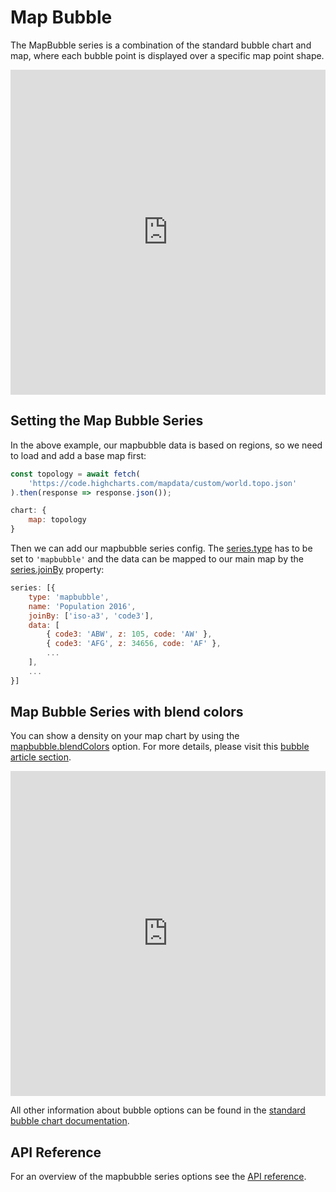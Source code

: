 Map Bubble
==========

The MapBubble series is a combination of the standard bubble chart and map, where each bubble point is displayed over a specific map point shape.

<iframe style="width: 100%; height: 520px; border: none;" src="https://highcharts.com/samples/embed/maps/demo/map-bubble" allow="fullscreen"></iframe>

Setting the Map Bubble Series
-----------------------------
In the above example, our mapbubble data is based on regions, so we need to load and add a base map first:
```js
const topology = await fetch(
    'https://code.highcharts.com/mapdata/custom/world.topo.json'
).then(response => response.json());
```

```js
chart: {
    map: topology
}
```

Then we can add our mapbubble series config. The [series.type](https://api.highcharts.com/highmaps/series.mapbubble.type) has to be set to `'mapbubble'` and the data can be mapped to our main map by the [series.joinBy](https://api.highcharts.com/highmaps/series.mapbubble.joinBy) property:
```js
series: [{
    type: 'mapbubble',
    name: 'Population 2016',
    joinBy: ['iso-a3', 'code3'],
    data: [
        { code3: 'ABW', z: 105, code: 'AW' },
        { code3: 'AFG', z: 34656, code: 'AF' },
        ...
    ],
    ...
}]
```

Map Bubble Series with blend colors
-----------------------------

You can show a density on your map chart by using the [mapbubble.blendColors](https://api.highcharts.com/highmaps/series.mapbubble.blendColors) option. For more details, please visit this [bubble article section](https://www.highcharts.com/docs/chart-and-series-types/bubble-series#blend-colors).

<iframe style="width: 100%; height: 520px; border: none;" src="https://highcharts.com/samples/embed/maps/demo/blend-colors" allow="fullscreen"></iframe>

All other information about bubble options can be found in the [standard bubble chart documentation](https://highcharts.com/docs/chart-and-series-types/bubble-series).

API Reference
-------------
For an overview of the mapbubble series options see the [API reference](https://api.highcharts.com/highmaps/series.mapbubble).